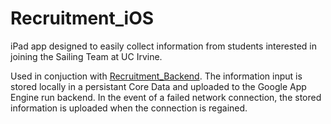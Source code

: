 Recruitment_iOS
===============

iPad app designed to easily collect information from students interested in joining the Sailing Team at UC Irvine.

Used in conjuction with [Recruitment_Backend](https://github.com/SellJamHere/Recruitment_Backend). The information input is stored locally in a persistant Core Data and uploaded to the Google App Engine run backend. In the event of a failed network connection, the stored information is uploaded when the connection is regained. 
